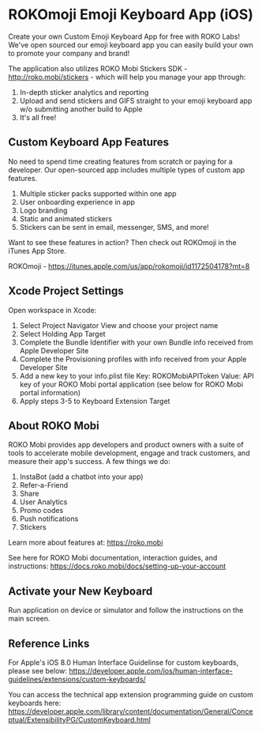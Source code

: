 # ROKOmoji Emoji Keyboard App (iOS)
Create your own Custom Emoji Keyboard App for free with ROKO Labs! We've open sourced our emoji keyboard app you can easily build your own to promote your company and brand!

The application also utilizes ROKO Mobi Stickers SDK - http://roko.mobi/stickers - which will help you manage your app through:

1. In-depth sticker analytics and reporting
2. Upload and send stickers and GIFS straight to your emoji keyboard app w/o submitting another build to Apple 
3. It's all free!

## Custom Keyboard App Features
No need to spend time creating features from scratch or paying for a developer. Our open-sourced app includes multiple types of custom app features.

1. Multiple sticker packs supported within one app
2. User onboarding experience in app
3. Logo branding
4. Static and animated stickers
5. Stickers can be sent in email, messenger, SMS, and more!

Want to see these features in action? Then check out ROKOmoji in the iTunes App Store.

ROKOmoji - https://itunes.apple.com/us/app/rokomoji/id1172504178?mt=8

## Xcode Project Settings
Open workspace in Xcode:

1. Select Project Navigator View and choose your project name
2. Select Holding App Target
3. Complete the Bundle Identifier with your own Bundle info received from Apple Developer Site
4. Complete the Provisioning profiles with info received from your Apple Developer Site
5. Add a new key to your info.plist file
   Key: ROKOMobiAPIToken
   Value: API key of your ROKO Mobi portal application (see below for ROKO Mobi portal information)
6. Apply steps 3-5 to Keyboard Extension Target

## About ROKO Mobi
ROKO Mobi provides app developers and product owners with a suite of tools to accelerate mobile development, engage and track customers, and measure their app's success. A few things we do:

1. InstaBot (add a chatbot into your app)
2. Refer-a-Friend
3. Share
4. User Analytics
5. Promo codes
6. Push notifications
7. Stickers

Learn more about features at:
https://roko.mobi

See here for ROKO Mobi documentation, interaction guides, and instructions:
https://docs.roko.mobi/docs/setting-up-your-account

## Activate your New Keyboard
Run application on device or simulator and follow the instructions on the main screen.

## Reference Links
For Apple's iOS 8.0 Human Interface Guidelinse for custom keyboards, please see below:
https://developer.apple.com/ios/human-interface-guidelines/extensions/custom-keyboards/

You can access the technical app extension programming guide on custom keyboards here:
https://developer.apple.com/library/content/documentation/General/Conceptual/ExtensibilityPG/CustomKeyboard.html
